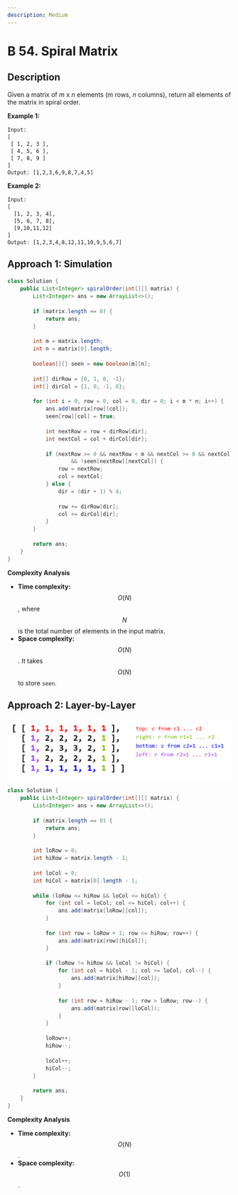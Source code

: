 ```yaml
---
description: Medium
---
```


# B 54. Spiral Matrix

## Description

Given a matrix of _m_ x _n_ elements \(_m_ rows, _n_ columns\), return all elements of the matrix in spiral order.

**Example 1:**

```text
Input:
[
 [ 1, 2, 3 ],
 [ 4, 5, 6 ],
 [ 7, 8, 9 ]
]
Output: [1,2,3,6,9,8,7,4,5]
```

**Example 2:**

```text
Input:
[
  [1, 2, 3, 4],
  [5, 6, 7, 8],
  [9,10,11,12]
]
Output: [1,2,3,4,8,12,11,10,9,5,6,7]
```

## Approach 1: Simulation

```java
class Solution {
    public List<Integer> spiralOrder(int[][] matrix) {
        List<Integer> ans = new ArrayList<>();

        if (matrix.length == 0) {
            return ans;
        }

        int m = matrix.length;
        int n = matrix[0].length;

        boolean[][] seen = new boolean[m][n];

        int[] dirRow = {0, 1, 0, -1};
        int[] dirCol = {1, 0, -1, 0};

        for (int i = 0, row = 0, col = 0, dir = 0; i < m * n; i++) {
            ans.add(matrix[row][col]);
            seen[row][col] = true;

            int nextRow = row + dirRow[dir];
            int nextCol = col + dirCol[dir];

            if (nextRow >= 0 && nextRow < m && nextCol >= 0 && nextCol < n
                    && !seen[nextRow][nextCol]) {
                row = nextRow;
                col = nextCol;
            } else {
                dir = (dir + 1) % 4;

                row += dirRow[dir];
                col += dirCol[dir];
            }
        }

        return ans;
    }
}
```

**Complexity Analysis**

* **Time complexity:** $$O(N)$$, where $$N$$ is the total number of elements in the input matrix.
* **Space complexity:** $$O(N)$$. It takes $$O(N)$$ to store `seen`.

## Approach 2: Layer-by-Layer

![](../../../.gitbook/assets/image%20%2888%29.png)

```java
class Solution {
    public List<Integer> spiralOrder(int[][] matrix) {
        List<Integer> ans = new ArrayList<>();

        if (matrix.length == 0) {
            return ans;
        }

        int loRow = 0;
        int hiRow = matrix.length - 1;

        int loCol = 0;
        int hiCol = matrix[0].length - 1;

        while (loRow <= hiRow && loCol <= hiCol) {
            for (int col = loCol; col <= hiCol; col++) {
                ans.add(matrix[loRow][col]);
            }

            for (int row = loRow + 1; row <= hiRow; row++) {
                ans.add(matrix[row][hiCol]);
            }

            if (loRow != hiRow && loCol != hiCol) {
                for (int col = hiCol - 1; col >= loCol; col--) {
                    ans.add(matrix[hiRow][col]);
                }

                for (int row = hiRow - 1; row > loRow; row--) {
                    ans.add(matrix[row][loCol]);
                }
            }

            loRow++;
            hiRow--;

            loCol++;
            hiCol--;
        }

        return ans;
    }
}
```

**Complexity Analysis**

* **Time complexity:** $$O(N)$$.
* **Space complexity:** $$O(1)$$.

